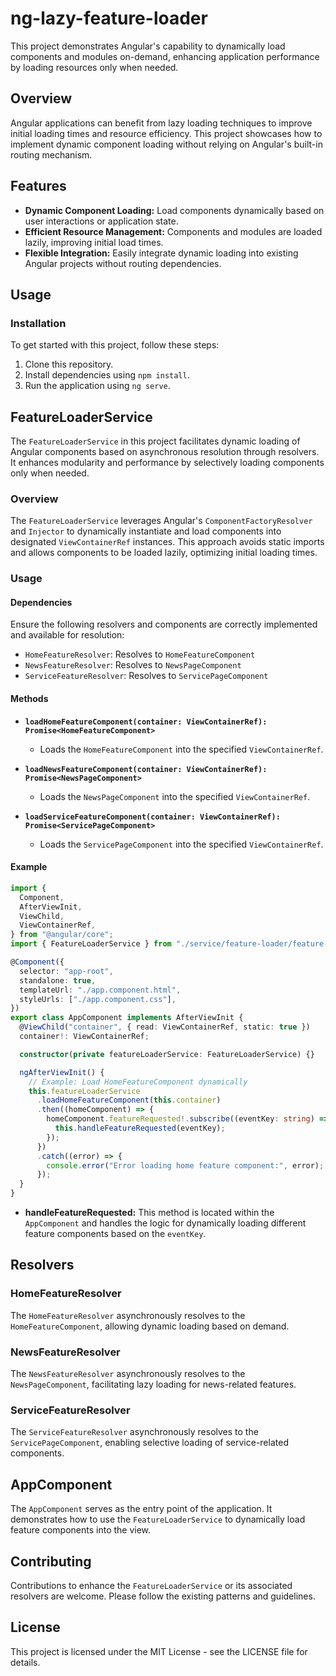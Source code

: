 # ng-lazy-feature-loader

This project demonstrates Angular's capability to dynamically load components and modules on-demand, enhancing application performance by loading resources only when needed.

## Overview

Angular applications can benefit from lazy loading techniques to improve initial loading times and resource efficiency. This project showcases how to implement dynamic component loading without relying on Angular's built-in routing mechanism.

## Features

- **Dynamic Component Loading:** Load components dynamically based on user interactions or application state.
- **Efficient Resource Management:** Components and modules are loaded lazily, improving initial load times.
- **Flexible Integration:** Easily integrate dynamic loading into existing Angular projects without routing dependencies.

## Usage

### Installation

To get started with this project, follow these steps:

1. Clone this repository.
2. Install dependencies using `npm install`.
3. Run the application using `ng serve`.

## FeatureLoaderService

The `FeatureLoaderService` in this project facilitates dynamic loading of Angular components based on asynchronous resolution through resolvers. It enhances modularity and performance by selectively loading components only when needed.

### Overview

The `FeatureLoaderService` leverages Angular's `ComponentFactoryResolver` and `Injector` to dynamically instantiate and load components into designated `ViewContainerRef` instances. This approach avoids static imports and allows components to be loaded lazily, optimizing initial loading times.

### Usage

#### Dependencies

Ensure the following resolvers and components are correctly implemented and available for resolution:

- `HomeFeatureResolver`: Resolves to `HomeFeatureComponent`
- `NewsFeatureResolver`: Resolves to `NewsPageComponent`
- `ServiceFeatureResolver`: Resolves to `ServicePageComponent`

#### Methods

- **`loadHomeFeatureComponent(container: ViewContainerRef): Promise<HomeFeatureComponent>`**

  - Loads the `HomeFeatureComponent` into the specified `ViewContainerRef`.

- **`loadNewsFeatureComponent(container: ViewContainerRef): Promise<NewsPageComponent>`**

  - Loads the `NewsPageComponent` into the specified `ViewContainerRef`.

- **`loadServiceFeatureComponent(container: ViewContainerRef): Promise<ServicePageComponent>`**
  - Loads the `ServicePageComponent` into the specified `ViewContainerRef`.

#### Example

```typescript
import {
  Component,
  AfterViewInit,
  ViewChild,
  ViewContainerRef,
} from "@angular/core";
import { FeatureLoaderService } from "./service/feature-loader/feature-loader.service";

@Component({
  selector: "app-root",
  standalone: true,
  templateUrl: "./app.component.html",
  styleUrls: ["./app.component.css"],
})
export class AppComponent implements AfterViewInit {
  @ViewChild("container", { read: ViewContainerRef, static: true })
  container!: ViewContainerRef;

  constructor(private featureLoaderService: FeatureLoaderService) {}

  ngAfterViewInit() {
    // Example: Load HomeFeatureComponent dynamically
    this.featureLoaderService
      .loadHomeFeatureComponent(this.container)
      .then((homeComponent) => {
        homeComponent.featureRequested!.subscribe((eventKey: string) => {
          this.handleFeatureRequested(eventKey);
        });
      })
      .catch((error) => {
        console.error("Error loading home feature component:", error);
      });
  }
}
```
- **handleFeatureRequested:** This method is located within the `AppComponent` and handles the logic for dynamically loading different feature components based on the `eventKey`.

## Resolvers

### HomeFeatureResolver

The `HomeFeatureResolver` asynchronously resolves to the `HomeFeatureComponent`, allowing dynamic loading based on demand.

### NewsFeatureResolver

The `NewsFeatureResolver` asynchronously resolves to the `NewsPageComponent`, facilitating lazy loading for news-related features.

### ServiceFeatureResolver

The `ServiceFeatureResolver` asynchronously resolves to the `ServicePageComponent`, enabling selective loading of service-related components.

## AppComponent

The `AppComponent` serves as the entry point of the application. It demonstrates how to use the `FeatureLoaderService` to dynamically load feature components into the view.

## Contributing

Contributions to enhance the `FeatureLoaderService` or its associated resolvers are welcome. Please follow the existing patterns and guidelines.

## License

This project is licensed under the MIT License - see the LICENSE file for details.
